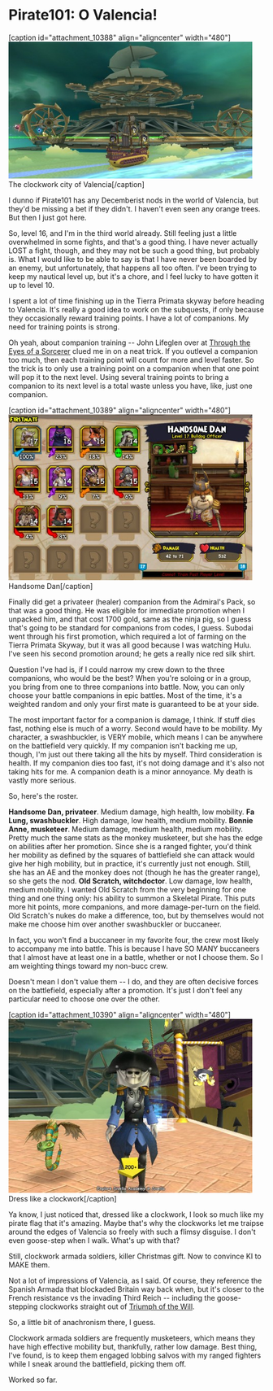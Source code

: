 # Pirate101: O Valencia!

[caption id="attachment\_10388" align="aligncenter" width="480"][![](../uploads/2012/10/Pirate-2012-10-25-00-08-24-64-480x269.jpg "The clockwork city of Valencia")](../uploads/2012/10/Pirate-2012-10-25-00-08-24-64.jpg) The clockwork city of Valencia[/caption]

I dunno if Pirate101 has any Decemberist nods in the world of Valencia, but they'd be missing a bet if they didn't. I haven't even seen any orange trees. But then I just got here.

So, level 16, and I'm in the third world already. Still feeling just a little overwhelmed in some fights, and that's a good thing. I have never actually LOST a fight, though, and they may not be such a good thing, but probably is. What I would like to be able to say is that I have never been boarded by an enemy, but unfortunately, that happens all too often. I've been trying to keep my nautical level up, but it's a chore, and I feel lucky to have gotten it up to level 10.

I spent a lot of time finishing up in the Tierra Primata skyway before heading to Valencia. It's really a good idea to work on the subquests, if only because they occasionally reward training points. I have a lot of companions. My need for training points is strong.

Oh yeah, about companion training -- John Lifeglen over at [Through the Eyes of a Sorcerer](http://throughtheeyesofasorcerer.blogspot.com/) clued me in on a neat trick. If you outlevel a companion too much, then each training point will count for more and level faster. So the trick is to only use a training point on a companion when that one point will pop it to the next level. Using several training points to bring a companion to its next level is a total waste unless you have, like, just one companion.

[caption id="attachment\_10389" align="aligncenter" width="480"][![](../uploads/2012/10/Pirate-2012-10-26-10-40-16-17-480x326.jpg "Handsome Dan")](../uploads/2012/10/Pirate-2012-10-26-10-40-16-17.jpg) Handsome Dan[/caption]

Finally did get a privateer (healer) companion from the Admiral's Pack, so that was a good thing. He was eligible for immediate promotion when I unpacked him, and that cost 1700 gold, same as the ninja pig, so I guess that's going to be standard for companions from codes, I guess. Subodai went through his first promotion, which required a lot of farming on the Tierra Primata Skyway, but it was all good because I was watching Hulu. I've seen his second promotion around; he gets a really nice red silk shirt.

Question I've had is, if I could narrow my crew down to the three companions, who would be the best? When you're soloing or in a group, you bring from one to three companions into battle. Now, you can only choose your battle companions in epic battles. Most of the time, it's a weighted random and only your first mate is guaranteed to be at your side.

The most important factor for a companion is damage, I think. If stuff dies fast, nothing else is much of a worry. Second would have to be mobility. My character, a swashbuckler, is VERY mobile, which means I can be anywhere on the battlefield very quickly. If my companion isn't backing me up, though, I'm just out there taking all the hits by myself. Third consideration is health. If my companion dies too fast, it's not doing damage and it's also not taking hits for me. A companion death is a minor annoyance. My death is vastly more serious.

So, here's the roster.

**Handsome Dan, privateer**. Medium damage, high health, low mobility.
**Fa Lung, swashbuckler**. High damage, low health, medium mobility.
**Bonnie Anne, musketeer**. Medium damage, medium health, medium mobility. Pretty much the same stats as the monkey musketeer, but she has the edge on abilities after her promotion. Since she is a ranged fighter, you'd think her mobility as defined by the squares of battlefield she can attack would give her high mobility, but in practice, it's currently just not enough. Still, she has an AE and the monkey does not (though he has the greater range), so she gets the nod.
**Old Scratch, witchdoctor**. Low damage, low health, medium mobility. I wanted Old Scratch from the very beginning for one thing and one thing only: his ability to summon a Skeletal Pirate. This puts more hit points, more companions, and more damage-per-turn on the field. Old Scratch's nukes do make a difference, too, but by themselves would not make me choose him over another swashbuckler or buccaneer.

In fact, you won't find a buccaneer in my favorite four, the crew most likely to accompany me into battle. This is because I have SO MANY buccaneers that I almost have at least one in a battle, whether or not I choose them. So I am weighting things toward my non-bucc crew.

Doesn't mean I don't value them -- I do, and they are often decisive forces on the battlefield, especially after a promotion. It's just I don't feel any particular need to choose one over the other.

[caption id="attachment\_10390" align="aligncenter" width="480"][![](../uploads/2012/10/Pirate-2012-10-25-00-29-17-91-480x342.jpg "Dress like a clockwork")](../uploads/2012/10/Pirate-2012-10-25-00-29-17-91.jpg) Dress like a clockwork[/caption]

Ya know, I just noticed that, dressed like a clockwork, I look so much like my pirate flag that it's amazing. Maybe that's why the clockworks let me traipse around the edges of Valencia so freely with such a flimsy disguise. I don't even goose-step when I walk. What's up with that?

Still, clockwork armada soldiers, killer Christmas gift. Now to convince KI to MAKE them.

Not a lot of impressions of Valencia, as I said. Of course, they reference the Spanish Armada that blockaded Britain way back when, but it's closer to the French resistance vs the invading Third Reich -- including the goose-stepping clockworks straight out of [Triumph of the Will](http://www.youtube.com/watch?v=GHs2coAzLJ8).

So, a little bit of anachronism there, I guess.

Clockwork armada soldiers are frequently musketeers, which means they have high effective mobility but, thankfully, rather low damage. Best thing, I've found, is to keep them engaged lobbing salvos with my ranged fighters while I sneak around the battlefield, picking them off.

Worked so far.

